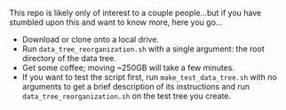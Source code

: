 This repo is likely only of interest to a couple people...but if you have stumbled upon this and want to know more, here you go...

+ Download or clone onto a local drive.
+ Run ``data_tree_reorganization.sh`` with a single argument: the root directory of the data tree.
+ Get some coffee; moving ~250GB will take a few minutes.
+ If you want to test the script first, run ``make_test_data_tree.sh`` with no arguments to get a brief description of its instructions and run ``data_tree_reorganization.sh`` on the test tree you create.

